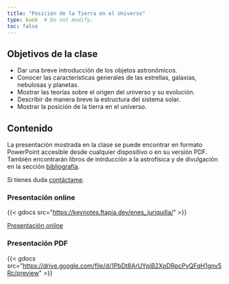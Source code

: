 ```yaml
---
title: "Posición de la Tierra en el Universo"
type: book  # Do not modify.
toc: false
---
```


## Objetivos de la clase

* Dar una breve introducción de los objetos astronómicos.
* Conocer las características generales de las estrellas, galaxias, nebulosas y planetas.
* Mostrar las teorías sobre el origen del universo y su evolución.
* Describir de manera breve la estructura del sistema solar.
* Mostrar la posición de la tierra en el universo.

## Contenido

La presentación mostrada en la clase se puede encontrar en formato PowerPoint accesible desde cualquier dispositivo o en su versión PDF. También encontrarán libros de intrducción a la astrofísica y de divulgación en la sección [bibliografía](./bibliografia).

Si tienes duda [contáctame](/es/#contacto).

### Presentación online

{{< gdocs src="https://keynotes.ftapia.dev/enes_juriquilla/" >}}

[Presentación online](https://keynotes.ftapia.dev/enes_juriquilla)

### Presentación PDF

{{< gdocs src="https://drive.google.com/file/d/1PbDt8ArUYpiB2XpDRpcPyQFqH1gnv5Rc/preview" >}}